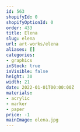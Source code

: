 ```yaml
---
id: 563
shopifyId: 0
shopifyOptionId: 0
order: 433
title: Elena
slug: elena
url: art-works/elena
aliases: []
categories:
- graphics
inStock: true
isVisible: false
height: 30
width: 21
date: 2022-01-01T00:00:00Z
materials:
- acrylic
- marker
- paper
price: -1
mainImage: olena.jpg
---
```

